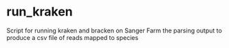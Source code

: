 # run_kraken

Script for running kraken and bracken on Sanger Farm the parsing output to produce a csv file of reads mapped to species

